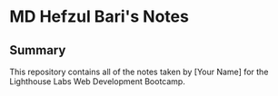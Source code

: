# MD Hefzul Bari's Notes

## Summary
This repository contains all of the notes taken by [Your Name] for the Lighthouse Labs Web Development Bootcamp.